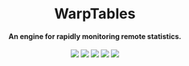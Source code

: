 <div align="center">
    
# WarpTables
#### An engine for rapidly monitoring remote statistics.
    
[![](https://github.com/husbylabs/warptables/actions/workflows/build.yml/badge.svg)](https://github.com/husbylabs/warptables/actions/workflows/build.yml)
[![](https://img.shields.io/maven-metadata/v?metadataUrl=https%3A%2F%2Fmaven.husbylabs.com%2Freleases%2Fcom%2Fhusbylabs%2Fwarptables%2Fmaven-metadata.xml)](https://maven.husbylabs.com/#/releases/com/husbylabs/warptables)
[![](https://img.shields.io/github/license/husbylabs/warptables)](https://github.com/husbylabs/warptables/blob/main/LICENSE)
[![](https://img.shields.io/tokei/lines/github/husbylabs/warptables)](https://github.com/husbylabs/warptables)
[![](https://img.shields.io/discord/758668446317412382?label=discord)](https://discord.com/invite/xdjaKcy)

</div>
